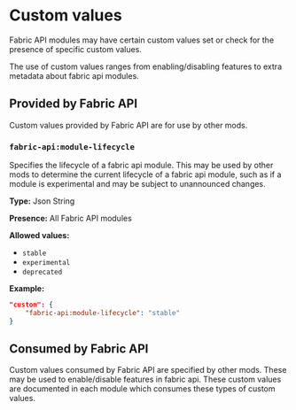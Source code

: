 # Custom values

Fabric API modules may have certain custom values set or check for the presence of specific custom values.

The use of custom values ranges from enabling/disabling features to extra metadata about fabric api modules.

## Provided by Fabric API

Custom values provided by Fabric API are for use by other mods.

### `fabric-api:module-lifecycle`

Specifies the lifecycle of a fabric api module.
This may be used by other mods to determine the current lifecycle of a fabric api module, such as if a module is experimental
and may be subject to unannounced changes.

**Type:** Json String

**Presence:**
All Fabric API modules

**Allowed values:**
 - `stable`
 - `experimental`
 - `deprecated`

**Example:**
```json
"custom": {
    "fabric-api:module-lifecycle": "stable"
}
```

## Consumed by Fabric API

Custom values consumed by Fabric API are specified by other mods.
These may be used to enable/disable features in fabric api.
These custom values are documented in each module which consumes these types of custom values.
